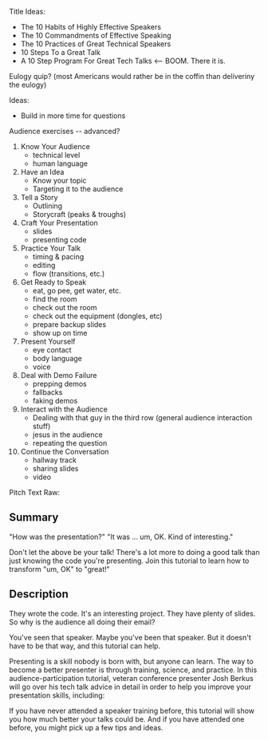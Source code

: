 Title Ideas:

* The 10 Habits of Highly Effective Speakers
* The 10 Commandments of Effective Speaking
* The 10 Practices of Great Technical Speakers
* 10 Steps To a Great Talk
* A 10 Step Program For Great Tech Talks <-- BOOM. There it is.

Eulogy quip? (most Americans would rather be in the coffin than deliveriny the eulogy)

Ideas:

* Build in more time for questions

Audience exercises -- advanced?

1. Know Your Audience
    * technical level
    * human language
2. Have an Idea
    * Know your topic
    * Targeting it to the audience
3. Tell a Story
    * Outlining
    * Storycraft (peaks & troughs)
4. Craft Your Presentation
    * slides
    * presenting code
5. Practice Your Talk
    * timing & pacing
    * editing
    * flow (transitions, etc.)
6. Get Ready to Speak
    * eat, go pee, get water, etc.
    * find the room
    * check out the room
    * check out the equipment (dongles, etc)
    * prepare backup slides
    * show up on time
7. Present Yourself
    * eye contact
    * body language
    * voice
8. Deal with Demo Failure
    * prepping demos
    * fallbacks
    * faking demos
9. Interact with the Audience
    * Dealing with that guy in the third row (general audience interaction stuff)
    * jesus in the audience
    * repeating the question
10. Continue the Conversation
    * hallway track
    * sharing slides
    * video
    
Pitch Text Raw:

Summary
-------

"How was the presentation?"
"It was ... um, OK. Kind of interesting."

Don't let the above be your talk!  There's a lot more to doing a
good talk than just knowing the code you're presenting.  Join this
tutorial to learn how to transform "um, OK" to "great!"

Description
-----------

They wrote the code.  It's an interesting project.  They have plenty of
slides.  So why is the audience all doing their email?

You've seen that speaker.  Maybe you've been that speaker.  But it
doesn't have to be that way, and this tutorial can help.

Presenting is a skill nobody is born with, but anyone can learn. The way
to become a better presenter is through training, science, and practice.
 In this audience-participation tutorial, veteran conference presenter
Josh Berkus will go over his tech talk advice in detail in order to help
you improve your presentation skills, including:


If you have never attended a speaker training before, this tutorial will
show you how much better your talks could be.  And if you have attended
one before, you might pick up a few tips and ideas.
